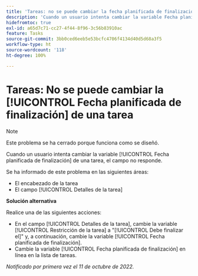 ```yaml
---
title: 'Tareas: no se puede cambiar la fecha planificada de finalización de una tarea'
description: 'Cuando un usuario intenta cambiar la variable Fecha planificada de finalización de una tarea, el campo no responde. '
hidefromtoc: true
exl-id: a65d7c71-cc27-4f44-8f96-3c56b83910ac
feature: Tasks
source-git-commit: 3bb0ced6eeb5e53bcfc4706f4134d40d5d68a3f5
workflow-type: ht
source-wordcount: '118'
ht-degree: 100%

---
```


# Tareas: No se puede cambiar la [!UICONTROL Fecha planificada de finalización] de una tarea

>[!NOTE]
>
>Este problema se ha cerrado porque funciona como se diseñó.

Cuando un usuario intenta cambiar la variable [!UICONTROL Fecha planificada de finalización] de una tarea, el campo no responde.

Se ha informado de este problema en las siguientes áreas:

* El encabezado de la tarea
* El campo [!UICONTROL Detalles de la tarea]

**Solución alternativa**

Realice una de las siguientes acciones:

* En el campo [!UICONTROL Detalles de la tarea], cambie la variable [!UICONTROL Restricción de la tarea] a &quot;[!UICONTROL Debe finalizar el]&quot; y, a continuación, cambie la variable [!UICONTROL Fecha planificada de finalización].
* Cambie la variable [!UICONTROL Fecha planificada de finalización] en línea en la lista de tareas.

_Notificado por primera vez el 11 de octubre de 2022._
